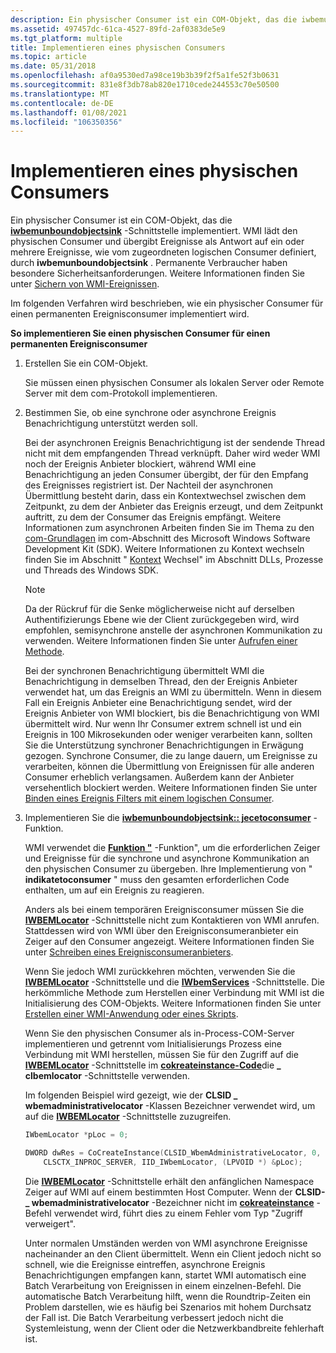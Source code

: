 ```yaml
---
description: Ein physischer Consumer ist ein COM-Objekt, das die iwbemunboundobjectsink-Schnittstelle implementiert.
ms.assetid: 497457dc-61ca-4527-89fd-2af0383de5e9
ms.tgt_platform: multiple
title: Implementieren eines physischen Consumers
ms.topic: article
ms.date: 05/31/2018
ms.openlocfilehash: af0a9530ed7a98ce19b3b39f2f5a1fe52f3b0631
ms.sourcegitcommit: 831e8f3db78ab820e1710cede244553c70e50500
ms.translationtype: MT
ms.contentlocale: de-DE
ms.lasthandoff: 01/08/2021
ms.locfileid: "106350356"
---
```

# <a name="implementing-a-physical-consumer"></a>Implementieren eines physischen Consumers

Ein physischer Consumer ist ein COM-Objekt, das die [**iwbemunboundobjectsink**](/windows/desktop/api/Wbemprov/nn-wbemprov-iwbemunboundobjectsink) -Schnittstelle implementiert. WMI lädt den physischen Consumer und übergibt Ereignisse als Antwort auf ein oder mehrere Ereignisse, wie vom zugeordneten logischen Consumer definiert, durch **iwbemunboundobjectsink** . Permanente Verbraucher haben besondere Sicherheitsanforderungen. Weitere Informationen finden Sie unter [Sichern von WMI-Ereignissen](securing-wmi-events.md).

Im folgenden Verfahren wird beschrieben, wie ein physischer Consumer für einen permanenten Ereignisconsumer implementiert wird.

**So implementieren Sie einen physischen Consumer für einen permanenten Ereignisconsumer**

1.  Erstellen Sie ein COM-Objekt.

    Sie müssen einen physischen Consumer als lokalen Server oder Remote Server mit dem com-Protokoll implementieren.

2.  Bestimmen Sie, ob eine synchrone oder asynchrone Ereignis Benachrichtigung unterstützt werden soll.

    Bei der asynchronen Ereignis Benachrichtigung ist der sendende Thread nicht mit dem empfangenden Thread verknüpft. Daher wird weder WMI noch der Ereignis Anbieter blockiert, während WMI eine Benachrichtigung an jeden Consumer übergibt, der für den Empfang des Ereignisses registriert ist. Der Nachteil der asynchronen Übermittlung besteht darin, dass ein Kontextwechsel zwischen dem Zeitpunkt, zu dem der Anbieter das Ereignis erzeugt, und dem Zeitpunkt auftritt, zu dem der Consumer das Ereignis empfängt. Weitere Informationen zum asynchronen Arbeiten finden Sie im Thema zu den [com-Grundlagen](../com/guide.md) im com-Abschnitt des Microsoft Windows Software Development Kit (SDK). Weitere Informationen zu Kontext wechseln finden Sie im Abschnitt " [Kontext](../procthread/context-switches.md) Wechsel" im Abschnitt DLLs, Prozesse und Threads des Windows SDK.

    > [!Note]  
    > Da der Rückruf für die Senke möglicherweise nicht auf derselben Authentifizierungs Ebene wie der Client zurückgegeben wird, wird empfohlen, semisynchrone anstelle der asynchronen Kommunikation zu verwenden. Weitere Informationen finden Sie unter [Aufrufen einer Methode](calling-a-method.md).

     

    Bei der synchronen Benachrichtigung übermittelt WMI die Benachrichtigung in demselben Thread, den der Ereignis Anbieter verwendet hat, um das Ereignis an WMI zu übermitteln. Wenn in diesem Fall ein Ereignis Anbieter eine Benachrichtigung sendet, wird der Ereignis Anbieter von WMI blockiert, bis die Benachrichtigung von WMI übermittelt wird. Nur wenn Ihr Consumer extrem schnell ist und ein Ereignis in 100 Mikrosekunden oder weniger verarbeiten kann, sollten Sie die Unterstützung synchroner Benachrichtigungen in Erwägung gezogen. Synchrone Consumer, die zu lange dauern, um Ereignisse zu verarbeiten, können die Übermittlung von Ereignissen für alle anderen Consumer erheblich verlangsamen. Außerdem kann der Anbieter versehentlich blockiert werden. Weitere Informationen finden Sie unter [Binden eines Ereignis Filters mit einem logischen Consumer](binding-an-event-filter-with-a-logical-consumer.md).

3.  Implementieren Sie die [**iwbemunboundobjectsink:: jecetoconsumer**](/windows/desktop/api/Wbemprov/nf-wbemprov-iwbemunboundobjectsink-indicatetoconsumer) -Funktion.

    WMI verwendet die [**Funktion "**](/windows/desktop/api/Wbemprov/nf-wbemprov-iwbemunboundobjectsink-indicatetoconsumer) -Funktion", um die erforderlichen Zeiger und Ereignisse für die synchrone und asynchrone Kommunikation an den physischen Consumer zu übergeben. Ihre Implementierung von " **indikatetoconsumer** " muss den gesamten erforderlichen Code enthalten, um auf ein Ereignis zu reagieren.

    Anders als bei einem temporären Ereignisconsumer müssen Sie die [**IWBEMLocator**](/windows/desktop/api/Wbemcli/nn-wbemcli-iwbemlocator) -Schnittstelle nicht zum Kontaktieren von WMI anrufen. Stattdessen wird von WMI über den Ereignisconsumeranbieter ein Zeiger auf den Consumer angezeigt. Weitere Informationen finden Sie unter [Schreiben eines Ereignisconsumeranbieters](writing-an-event-consumer-provider.md).

    Wenn Sie jedoch WMI zurückkehren möchten, verwenden Sie die [**IWBEMLocator**](/windows/desktop/api/Wbemcli/nn-wbemcli-iwbemlocator) -Schnittstelle und die [**IWbemServices**](/windows/desktop/api/WbemCli/nn-wbemcli-iwbemservices) -Schnittstelle. Die herkömmliche Methode zum Herstellen einer Verbindung mit WMI ist die Initialisierung des COM-Objekts. Weitere Informationen finden Sie unter [Erstellen einer WMI-Anwendung oder eines Skripts](creating-a-wmi-application-or-script.md).

    Wenn Sie den physischen Consumer als in-Process-COM-Server implementieren und getrennt vom Initialisierungs Prozess eine Verbindung mit WMI herstellen, müssen Sie für den Zugriff auf die [**IWBEMLocator**](/windows/desktop/api/Wbemcli/nn-wbemcli-iwbemlocator) -Schnittstelle im [**cokreateinstance-Code**](/windows/win32/api/combaseapi/nf-combaseapi-cocreateinstance)die **\_ clbemlocator** -Schnittstelle verwenden.

    Im folgenden Beispiel wird gezeigt, wie der **CLSID \_ wbemadministrativelocator** -Klassen Bezeichner verwendet wird, um auf die [**IWBEMLocator**](/windows/desktop/api/Wbemcli/nn-wbemcli-iwbemlocator) -Schnittstelle zuzugreifen.

    ```C++
    IWbemLocator *pLoc = 0;

    DWORD dwRes = CoCreateInstance(CLSID_WbemAdministrativeLocator, 0, 
        CLSCTX_INPROC_SERVER, IID_IWbemLocator, (LPVOID *) &pLoc);
    ```

    

    Die [**IWBEMLocator**](/windows/desktop/api/Wbemcli/nn-wbemcli-iwbemlocator) -Schnittstelle erhält den anfänglichen Namespace Zeiger auf WMI auf einem bestimmten Host Computer. Wenn der **CLSID- \_ wbemadministrativelocator** -Bezeichner nicht im [**cokreateinstance**](/windows/win32/api/combaseapi/nf-combaseapi-cocreateinstance) -Befehl verwendet wird, führt dies zu einem Fehler vom Typ "Zugriff verweigert".

    Unter normalen Umständen werden von WMI asynchrone Ereignisse nacheinander an den Client übermittelt. Wenn ein Client jedoch nicht so schnell, wie die Ereignisse eintreffen, asynchrone Ereignis Benachrichtigungen empfangen kann, startet WMI automatisch eine Batch Verarbeitung von Ereignissen in einem einzelnen-Befehl. Die automatische Batch Verarbeitung hilft, wenn die Roundtrip-Zeiten ein Problem darstellen, wie es häufig bei Szenarios mit hohem Durchsatz der Fall ist. Die Batch Verarbeitung verbessert jedoch nicht die Systemleistung, wenn der Client oder die Netzwerkbandbreite fehlerhaft ist.

 

 
